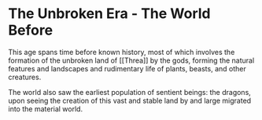 # The Unbroken Era - The World Before

This age spans time before known history, most of which involves the formation of the unbroken land of [[Threa]] by the gods, forming the natural features and landscapes and rudimentary life of plants, beasts, and other creatures. 

The world also saw the earliest population of sentient beings: the dragons, upon seeing the creation of this vast and stable land by and large migrated into the material world. 